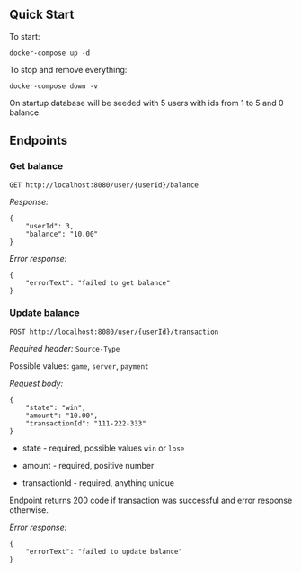 ## Quick Start

To start:

```
docker-compose up -d
```

To stop and remove everything:

```
docker-compose down -v
```

On startup database will be seeded with 5 users with ids from 1 to 5 and 0 balance.

## Endpoints

### Get balance

```
GET http://localhost:8080/user/{userId}/balance
```

*Response:*

```
{
    "userId": 3,
    "balance": "10.00"
}
```

*Error response:*

```
{
    "errorText": "failed to get balance"
}
```


### Update balance

```
POST http://localhost:8080/user/{userId}/transaction
```

*Required header:* `Source-Type`

Possible values: `game`, `server`, `payment`

*Request body:*

```
{
    "state": "win",
    "amount": "10.00",
    "transactionId": "111-222-333"
}
```

* state - required, possible values `win` or `lose`

* amount - required, positive number

* transactionId - required, anything unique

Endpoint returns 200 code if transaction was successful and error response otherwise.

*Error response:*

```
{
    "errorText": "failed to update balance"
}
```
